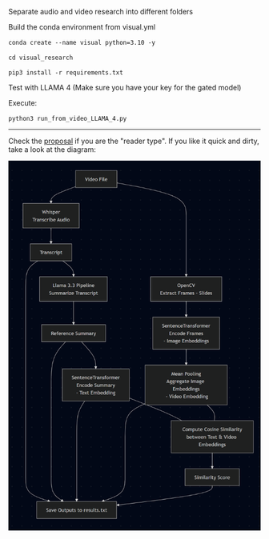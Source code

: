 Separate audio and video research into different folders

Build the conda environment from visual.yml 

```
conda create --name visual python=3.10 -y
```

```
cd visual_research
```

```
pip3 install -r requirements.txt
```

Test with LLAMA 4 (Make sure you have your key for the gated model)

Execute:

```
python3 run_from_video_LLAMA_4.py
```

----------------

Check the [proposal](./Proposal.md) if you are the "reader type". If you like it quick and dirty, take a look at the diagram:

![Diagram](./images/Proposal_diagram.png)